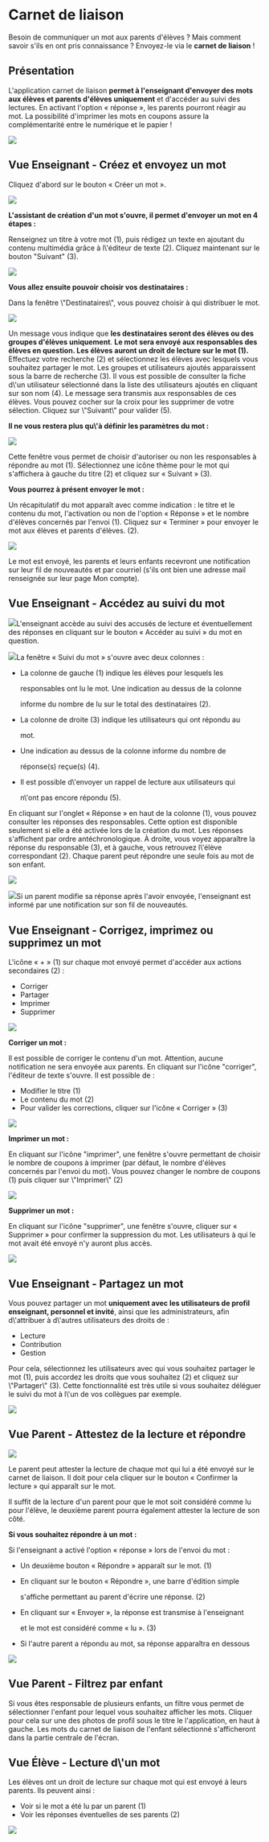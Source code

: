 # Carnet de liaison

Besoin de communiquer un mot aux parents d'élèves ? Mais comment savoir s'ils en ont pris connaissance ? Envoyez-le via le **carnet de liaison** !

## Présentation

L'application carnet de liaison **permet à l'enseignant d'envoyer des mots aux élèves et parents d'élèves uniquement** et d'accéder au suivi des lectures. En activant l'option « réponse », les parents pourront réagir au mot. La possibilité d'imprimer les mots en coupons assure la complémentarité entre le numérique et le papier !

![](<.gitbook/assets/schoolbook-image1.png>)

## Vue Enseignant - Créez et envoyez un mot

Cliquez d'abord sur le bouton « Créer un mot ».

![](<.gitbook/assets/schoolbook-image2.jpg>)

**L'assistant de création d'un mot s'ouvre, il permet d'envoyer un mot en 4 étapes :**

Renseignez un titre à votre mot (1), puis rédigez un texte en ajoutant du contenu multimédia grâce à l\\'éditeur de texte (2). Cliquez maintenant sur le bouton "Suivant" (3).

![](<.gitbook/assets/schoolbook-image3.jpg>)

**Vous allez ensuite pouvoir choisir vos destinataires :**

Dans la fenêtre \\"Destinataires\\", vous pouvez choisir à qui distribuer le mot.

![](<.gitbook/assets/schoolbook-image4.png>)

Un message vous indique que **les destinataires seront des élèves ou des groupes d'élèves uniquement**. **Le mot sera envoyé aux responsables des élèves en question. Les élèves auront un droit de lecture sur le mot (1).** Effectuez votre recherche (2) et sélectionnez les élèves avec lesquels vous souhaitez partager le mot. Les groupes et utilisateurs ajoutés apparaissent sous la barre de recherche (3). Il vous est possible de consulter la fiche d\\'un utilisateur sélectionné dans la liste des utilisateurs ajoutés en cliquant sur son nom (4). Le message sera transmis aux responsables de ces élèves. Vous pouvez cocher sur la croix pour les supprimer de votre sélection. Cliquez sur \\"Suivant\\" pour valider (5).

**Il ne vous restera plus qu\\'à définir les paramètres du mot :**

![](<.gitbook/assets/schoolbook-image5.png>)

Cette fenêtre vous permet de choisir d'autoriser ou non les responsables à répondre au mot (1). Sélectionnez une icône thème pour le mot qui s'affichera à gauche du titre (2) et cliquez sur « Suivant » (3).

**Vous pourrez à présent envoyer le mot :**

Un récapitulatif du mot apparaît avec comme indication : le titre et le contenu du mot, l'activation ou non de l'option « Réponse » et le nombre d'élèves concernés par l'envoi (1). Cliquez sur « Terminer » pour envoyer le mot aux élèves et parents d'élèves. (2).

![](<.gitbook/assets/schoolbook-image6.png>)

Le mot est envoyé, les parents et leurs enfants recevront une notification sur leur fil de nouveautés et par courriel (s'ils ont bien une adresse mail renseignée sur leur page Mon compte).

## Vue Enseignant - Accédez au suivi du mot

![](<.gitbook/assets/schoolbook-image7.png>)L'enseignant accède au suivi des accusés de lecture et éventuellement des réponses en cliquant sur le bouton « Accéder au suivi » du mot en question.

![](<.gitbook/assets/schoolbook-image8.png>)La fenêtre « Suivi du mot » s'ouvre avec deux colonnes :

*   La colonne de gauche (1) indique les élèves pour lesquels les

    responsables ont lu le mot. Une indication au dessus de la colonne

    informe du nombre de lu sur le total des destinataires (2).
*   La colonne de droite (3) indique les utilisateurs qui ont répondu au

    mot.
*   Une indication au dessus de la colonne informe du nombre de

    réponse(s) reçue(s) (4).
*   Il est possible d\\'envoyer un rappel de lecture aux utilisateurs qui

    n\\'ont pas encore répondu (5).

En cliquant sur l'onglet « Réponse » en haut de la colonne (1), vous pouvez consulter les réponses des responsables. Cette option est disponible seulement si elle a été activée lors de la création du mot. Les réponses s'affichent par ordre antéchronologique. À droite, vous voyez apparaître la réponse du responsable (3), et à gauche, vous retrouvez l\\'élève correspondant (2). Chaque parent peut répondre une seule fois au mot de son enfant.

![](<.gitbook/assets/schoolbook-image9.png>)

![](<.gitbook/assets/schoolbook-image10.png>)Si un parent modifie sa réponse après l'avoir envoyée, l'enseignant est informé par une notification sur son fil de nouveautés.

## Vue Enseignant - Corrigez, imprimez ou supprimez un mot

L'icône « + » (1) sur chaque mot envoyé permet d'accéder aux actions secondaires (2) :

* Corriger
* Partager
* Imprimer
* Supprimer

![](<.gitbook/assets/schoolbook-image11.png>)

**Corriger un mot :**

Il est possible de corriger le contenu d'un mot. Attention, aucune notification ne sera envoyée aux parents. En cliquant sur l'icône "corriger", l'éditeur de texte s'ouvre. Il est possible de :

* Modifier le titre (1)
* Le contenu du mot (2)
* Pour valider les corrections, cliquer sur l'icône « Corriger » (3)

![](<.gitbook/assets/schoolbook-image12.png>)

**Imprimer un mot :**

En cliquant sur l'icône "imprimer", une fenêtre s'ouvre permettant de choisir le nombre de coupons à imprimer (par défaut, le nombre d'élèves concernés par l'envoi du mot). Vous pouvez changer le nombre de coupons (1) puis cliquer sur \\"Imprimer\\" (2)

![](<.gitbook/assets/schoolbook-image13.png>)

**Supprimer un mot :**

En cliquant sur l'icône "supprimer", une fenêtre s'ouvre, cliquer sur « Supprimer » pour confirmer la suppression du mot. Les utilisateurs à qui le mot avait été envoyé n'y auront plus accès.

![](<.gitbook/assets/schoolbook-image14.png>)

## Vue Enseignant - Partagez un mot

Vous pouvez partager un mot **uniquement avec les utilisateurs de profil enseignant, personnel et invité**, ainsi que les administrateurs, afin d\\'attribuer à d\\'autres utilisateurs des droits de :

* Lecture
* Contribution
* Gestion

Pour cela, sélectionnez les utilisateurs avec qui vous souhaitez partager le mot (1), puis accordez les droits que vous souhaitez (2) et cliquez sur \\"Partager\\" (3). Cette fonctionnalité est très utile si vous souhaitez déléguer le suivi du mot à l\\'un de vos collègues par exemple.

![](<.gitbook/assets/schoolbook-image15.png>)

## Vue Parent - Attestez de la lecture et répondre

![](<.gitbook/assets/schoolbook-image16.png>)

Le parent peut attester la lecture de chaque mot qui lui a été envoyé sur le carnet de liaison. Il doit pour cela cliquer sur le bouton « Confirmer la lecture » qui apparaît sur le mot.

Il suffit de la lecture d'un parent pour que le mot soit considéré comme lu pour l'élève, le deuxième parent pourra également attester la lecture de son côté.

**Si vous souhaitez répondre à un mot :**

Si l'enseignant a activé l'option « réponse » lors de l'envoi du mot :

* Un deuxième bouton « Répondre » apparaît sur le mot. (1)
*   En cliquant sur le bouton « Répondre », une barre d'édition simple

    s'affiche permettant au parent d'écrire une réponse. (2)
*   En cliquant sur « Envoyer », la réponse est transmise à l'enseignant

    et le mot est considéré comme « lu ». (3)
* Si l'autre parent a répondu au mot, sa réponse apparaîtra en dessous

![](<.gitbook/assets/schoolbook-image17.png>)

## Vue Parent - Filtrez par enfant

Si vous êtes responsable de plusieurs enfants, un filtre vous permet de sélectionner l'enfant pour lequel vous souhaitez afficher les mots. Cliquer pour cela sur une des photos de profil sous le titre le l'application, en haut à gauche. Les mots du carnet de liaison de l'enfant sélectionné s'afficheront dans la partie centrale de l'écran.

## Vue Élève - Lecture d\\'un mot

Les élèves ont un droit de lecture sur chaque mot qui est envoyé à leurs parents. Ils peuvent ainsi :

* Voir si le mot a été lu par un parent (1)
* Voir les réponses éventuelles de ses parents (2)

![](<.gitbook/assets/schoolbook-image18.png>)
